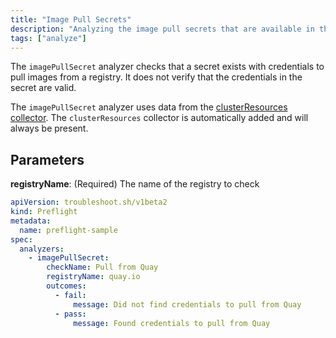```yaml
---
title: "Image Pull Secrets"
description: "Analyzing the image pull secrets that are available in the cluster"
tags: ["analyze"]
---
```



The `imagePullSecret` analyzer checks that a secret exists with credentials to pull images from a registry.
It does not verify that the credentials in the secret are valid.

The `imagePullSecret` analyzer uses data from the [clusterResources collector](https://troubleshoot.sh/collect/cluster-resources).
The `clusterResources` collector is automatically added and will always be present.

## Parameters

**registryName**: (Required) The name of the registry to check

```yaml
apiVersion: troubleshoot.sh/v1beta2
kind: Preflight
metadata:
  name: preflight-sample
spec:
  analyzers:
    - imagePullSecret:
        checkName: Pull from Quay
        registryName: quay.io
        outcomes:
          - fail:
              message: Did not find credentials to pull from Quay
          - pass:
              message: Found credentials to pull from Quay
```
